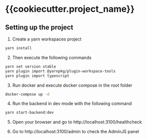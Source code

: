# {{cookiecutter.project_name}}

## Setting up the project

1. Create a yarn workspaces project

```sh
yarn install
```

2. Then execute the following commands

```sh   
yarn set version stable
yarn plugin import @yarnpkg/plugin-workspace-tools
yarn plugin import typescript
```

3. Run docker and execute docker compose in the root folder

```sh
docker-compose up -d
```

4. Run the backend in dev mode with the following command

```sh
yarn start-backend:dev
```

5. Open your browser and go to http://localhost:3100/healthcheck

6. Go to http://localhost:3100/admin to check the AdminJS panel